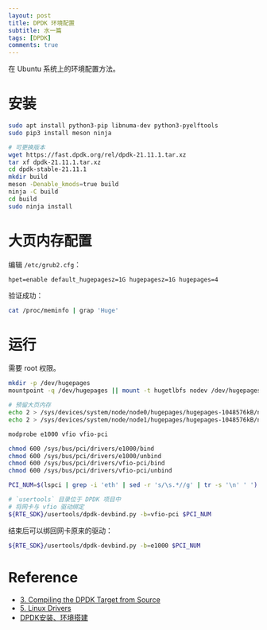 ```yaml
---
layout: post
title: DPDK 环境配置
subtitle: 水一篇
tags: [DPDK]
comments: true
---
```


在 Ubuntu 系统上的环境配置方法。

# 安装

```sh
sudo apt install python3-pip libnuma-dev python3-pyelftools
sudo pip3 install meson ninja

# 可更换版本
wget https://fast.dpdk.org/rel/dpdk-21.11.1.tar.xz
tar xf dpdk-21.11.1.tar.xz
cd dpdk-stable-21.11.1
mkdir build
meson -Denable_kmods=true build
ninja -C build
cd build
sudo ninja install
```

# 大页内存配置

编辑 `/etc/grub2.cfg`：

```
hpet=enable default_hugepagesz=1G hugepagesz=1G hugepages=4
```

验证成功：

```sh
cat /proc/meminfo | grap 'Huge'
```

# 运行

需要 root 权限。

```sh
mkdir -p /dev/hugepages
mountpoint -q /dev/hugepages || mount -t hugetlbfs nodev /dev/hugepages

# 预留大页内存
echo 2 > /sys/devices/system/node/node0/hugepages/hugepages-1048576kB/nr_hugepages
echo 2 > /sys/devices/system/node/node1/hugepages/hugepages-1048576kB/nr_hugepages

modprobe e1000 vfio vfio-pci

chmod 600 /sys/bus/pci/drivers/e1000/bind
chmod 600 /sys/bus/pci/drivers/e1000/unbind
chmod 600 /sys/bus/pci/drivers/vfio-pci/bind
chmod 600 /sys/bus/pci/drivers/vfio-pci/unbind

PCI_NUM=$(lspci | grep -i 'eth' | sed -r 's/\s.*//g' | tr -s '\n' ' ')

# `usertools` 目录位于 DPDK 项目中
# 将网卡与 vfio 驱动绑定
${RTE_SDK}/usertools/dpdk-devbind.py -b=vfio-pci $PCI_NUM
```

结束后可以绑回网卡原来的驱动：

```sh
${RTE_SDK}/usertools/dpdk-devbind.py -b=e1000 $PCI_NUM
```

# Reference

- [3. Compiling the DPDK Target from Source](https://doc.dpdk.org/guides-21.11/linux_gsg/build_dpdk.html)
- [5. Linux Drivers](https://doc.dpdk.org/guides-21.11/linux_gsg/linux_drivers.html)
- [DPDK安装、环境搭建](https://blog.csdn.net/weixin_38582656/article/details/97272490)
